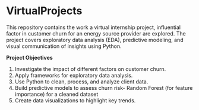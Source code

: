 # VirtualProjects
This repository contains the work a virtual internship project, influential factor in customer churn for an energy source provider are explored. The project covers exploratory data analysis (EDA), predictive modeling, and visual communication of insights using Python.

**Project Objectives**
1. Investigate the impact of different factors on customer churn.
2. Apply frameworks for exploratory data analysis.
3. Use Python to clean, process, and analyze client data.
4. Build predictive models to assess churn risk- Random Forest (for feature importance) for a cleaned dataset
5. Create data visualizations to highlight key trends.

